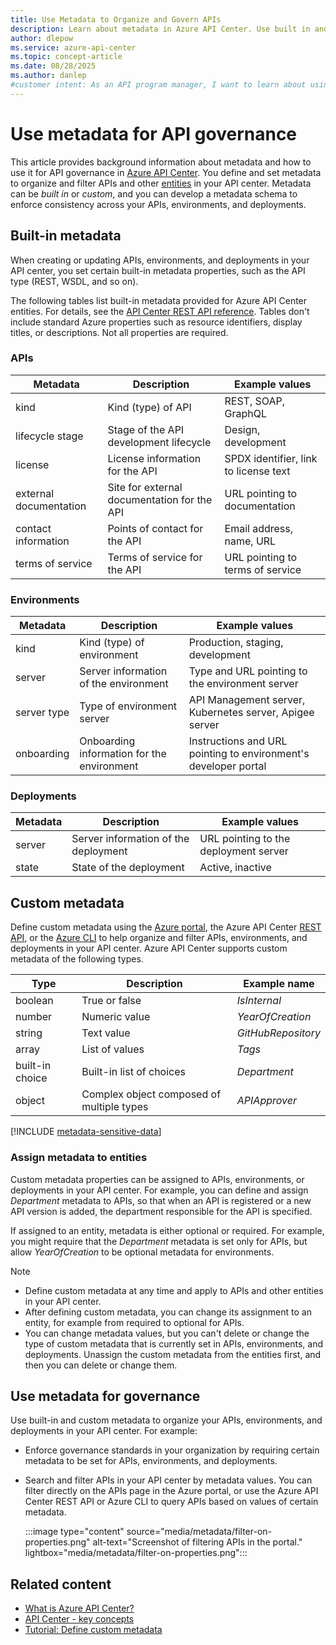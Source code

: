 ```yaml
---
title: Use Metadata to Organize and Govern APIs
description: Learn about metadata in Azure API Center. Use built in and custom metadata to organize your inventory and enforce governance standards.
author: dlepow
ms.service: azure-api-center
ms.topic: concept-article
ms.date: 08/28/2025
ms.author: danlep
#customer intent: As an API program manager, I want to learn about using metadata to govern the APIs in my API center.
---
```


# Use metadata for API governance

This article provides background information about metadata and how to use it for API governance in [Azure API Center](overview.md). You define and set metadata to organize and filter APIs and other [entities](key-concepts.md) in your API center. Metadata can be *built in* or *custom*, and you can develop a metadata schema to enforce consistency across your APIs, environments, and deployments.  

## Built-in metadata

When creating or updating APIs, environments, and deployments in your API center, you set certain built-in metadata properties, such as the API type (REST, WSDL, and so on).

The following tables list built-in metadata provided for Azure API Center entities. For details, see the [API Center REST API reference](/rest/api/resource-manager/apicenter/operation-groups). Tables don't include standard Azure properties such as resource identifiers, display titles, or descriptions. Not all properties are required.

### APIs

| Metadata | Description | Example values |
|--------|----------|-------------|
| kind|  Kind (type) of API | REST, SOAP, GraphQL |
| lifecycle stage  | Stage of the API development lifecycle | Design, development |
| license | License information for the API |  SPDX identifier, link to license text |
| external documentation | Site for external documentation for the API | URL pointing to documentation | 
| contact information | Points of contact for the API | Email address, name, URL |
| terms of service | Terms of service for the API | URL pointing to terms of service |

### Environments

| Metadata | Description | Example values |
|--------|----------|-------------|
| kind | Kind (type) of environment | Production, staging, development |
| server | Server information of the environment   |  Type and URL pointing to the environment server   |
| server type | Type of environment server   | API Management server, Kubernetes server, Apigee server    |
| onboarding | Onboarding information for the environment | Instructions and URL pointing to environment's developer portal |

### Deployments

| Metadata | Description | Example values |
|--------|----------|-------------|
| server | Server information of the deployment | URL pointing to the deployment server |
| state | State of the deployment | Active, inactive |


## Custom metadata

Define custom metadata using the [Azure portal](./tutorials/./tutorials/add-metadata-properties.md), the Azure API Center [REST API](/rest/api/resource-manager/apicenter/metadata-schemas), or the [Azure CLI](/cli/azure/apic/metadata) to help organize and filter APIs, environments, and deployments in your API center. Azure API Center supports custom metadata of the following types. 

Type | Description | Example name |
|--------|----------|-------------|
| boolean | True or false | *IsInternal* |
| number | Numeric value | *YearOfCreation*  |
| string | Text value | *GitHubRepository* |
| array | List of values | *Tags* |
| built-in choice | Built-in list of choices | *Department* |
| object | Complex object composed of multiple types | *APIApprover* |

[!INCLUDE [metadata-sensitive-data](includes/metadata-sensitive-data.md)]

### Assign metadata to entities

Custom metadata properties can be assigned to APIs, environments, or deployments in your API center. For example, you can define and assign *Department* metadata to APIs, so that when an API is registered or a new API version is added, the department responsible for the API is specified. 

If assigned to an entity, metadata is either optional or required. For example, you might require that the *Department* metadata is set only for APIs, but allow *YearOfCreation* to be optional metadata for environments.

> [!NOTE]
> * Define custom metadata at any time and apply to APIs and other entities in your API center. 
> * After defining custom metadata, you can change its assignment to an entity, for example from required to optional for APIs.
> * You can change metadata values, but you can't delete or change the type of custom metadata that is currently set in APIs, environments, and deployments. Unassign the custom metadata from the entities first, and then you can delete or change them.

## Use metadata for governance

Use built-in and custom metadata to organize your APIs, environments, and deployments in your API center. For example:

* Enforce governance standards in your organization by requiring certain metadata to be set for APIs, environments, and deployments.

* Search and filter APIs in your API center by metadata values. You can filter directly on the APIs page in the Azure portal, or use the Azure API Center REST API or Azure CLI to query APIs based on values of certain metadata.

    :::image type="content" source="media/metadata/filter-on-properties.png" alt-text="Screenshot of filtering APIs in the portal." lightbox="media/metadata/filter-on-properties.png":::

## Related content

* [What is Azure API Center?](overview.md)
* [API Center - key concepts](key-concepts.md)
* [Tutorial: Define custom metadata](./tutorials/./tutorials/add-metadata-properties.md)
